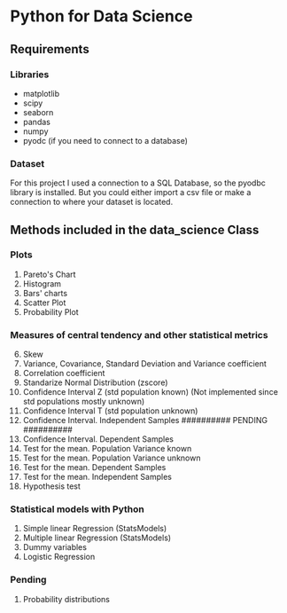 # Python for Data Science

## Requirements
### Libraries
- matplotlib
- scipy
- seaborn
- pandas
- numpy
- pyodc (if you need to connect to a database)

### Dataset
For this project I used a connection to a SQL Database, so the pyodbc library is installed. But you could either import a csv file or make a connection to where your dataset is located.


## Methods included in the data_science Class
### Plots
1. Pareto's Chart
2. Histogram
3. Bars' charts
4. Scatter Plot
5. Probability Plot

### Measures of central tendency and other statistical metrics
6. Skew
7. Variance, Covariance, Standard Deviation and Variance coefficient
8. Correlation coefficient
9. Standarize Normal Distribution (zscore)
10. Confidence Interval Z (std population known) (Not implemented since std populations mostly unknown)
11. Confidence Interval T (std population unknown)
12. Confidence Interval. Independent Samples ########## PENDING ##########
13. Confidence Interval. Dependent Samples
14. Test for the mean. Population Variance known
15. Test for the mean. Population Variance unknown
16. Test for the mean. Dependent Samples
17. Test for the mean. Independent Samples
18. Hypothesis test

### Statistical models with Python
1. Simple linear Regression (StatsModels)
2. Multiple linear Regression (StatsModels)
3. Dummy variables
4. Logistic Regression

### Pending
1. Probability distributions